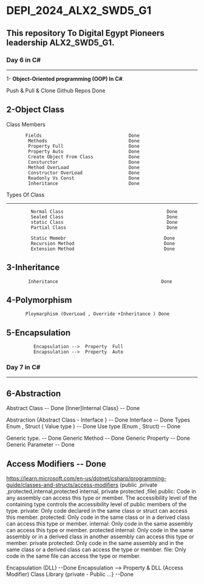 # DEPI_2024_ALX2_SWD5_G1
## This repository To Digital Egypt Pioneers leadership ALX2_SWD5_G1.
### Day 6  in C# 
------------------
1- **Object-Oriented programming (OOP) In C#**.

Push & Pull & Clone Github Repos                 Done

2-Object Class
---------------
Class Members 

           Fields                                Done 
            Methods                              Done        
            Property Full                        Done
            Property Auto                        Done        
            Create Object From Class             Done 
            Consturctor                          Done 
            Method OverLoad                      Done
            Constructor OverLoad                 Done  
            Readonly Vs Const                    Done
            Inheritance                          Done

Types Of Class 
***************
             Normal Class                                      Done 
             Sealed Class                                      Done 
             static Class                                      Done  
             Partial Class                                     Done

             Static Memebr                                    Done          
             Recursion Method                                 Done 
             Extension Method                                 Done    

3-Inheritance
---------------
            Inheritance                                      Done 
            
4-Polymorphism 
---------------
           Ploymarphism (OverLoad , Override +Inheritance ) Done
           
5-Encapsulation
-----------------
              Encapsulation -->  Property  Full 
              Encapsulation -->  Property  Auto
                                                                  

### Day 7  in C# 
------------------
6-Abstraction
------------------
Abstract Class                              -- Done 
[Inner]Internal Class}                      -- Done 

Abstraction {Abstract Class - Interface }   -- Done
Interface                                   -- Done
Types Enum , Struct ( Value type )          -- Done
Use type (Enum , Struct)                    -- Done

Generic type.                               -- Done 
Generic Method                              -- Done 
Generic Property                            -- Done 
Generic Parameter                           -- Done 

Access Modifiers                            -- Done
-----------------
https://learn.microsoft.com/en-us/dotnet/csharp/programming-guide/classes-and-structs/access-modifiers
(public ,private ,protected,internal,protected internal, private protected ,file)
public: Code in any assembly can access this type or member. The accessibility level of the containing type controls the accessibility level of public members of the type.
private: Only code declared in the same class or struct can access this member.
protected: Only code in the same class or in a derived class can access this type or member.
internal: Only code in the same assembly can access this type or member.
protected internal: Only code in the same assembly or in a derived class in another assembly can access this type or member.
private protected: Only code in the same assembly and in the same class or a derived class can access the type or member.
file: Only code in the same file can access the type or member.

Encapsulation (DLL)                                                                          --Done 
Encapsulation -->  Property  & DLL (Access Modifier)  Class Library {private - Public ...}   --Done 
